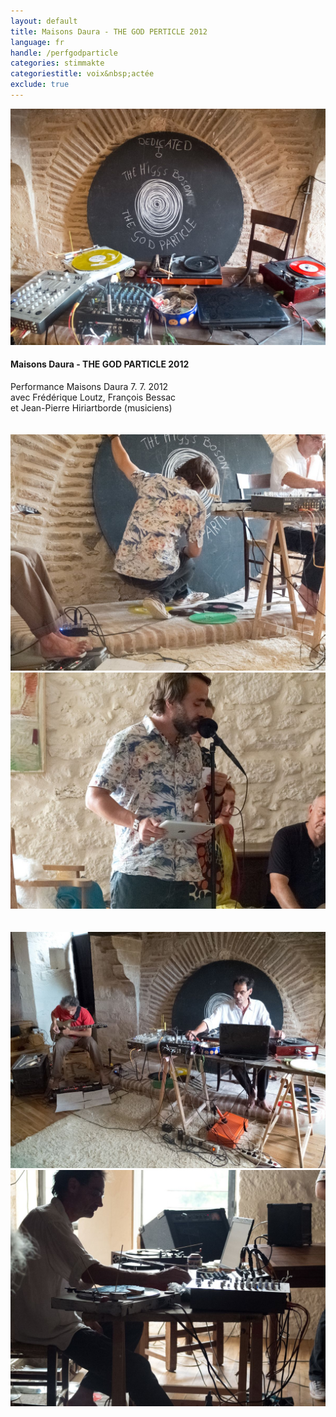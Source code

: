 ```yaml
---
layout: default
title: Maisons Daura - THE GOD PERTICLE 2012
language: fr
handle: /perfgodparticle
categories: stimmakte
categoriestitle: voix&nbsp;actée
exclude: true
---
```


<a rel="lightbox" data-lightbox="example-1" href="/images/godparticle0.jpg" title="The god particle"><img src="/images/godparticle0.jpg" alt="The god particle" class="img-left"></a>
#### Maisons Daura - THE GOD PARTICLE 2012  
  
Performance Maisons Daura 7. 7. 2012  
avec Frédérique Loutz, François Bessac  
et Jean-Pierre Hiriartborde (musiciens)  
<br style="clear:both" />
<br style="clear:both" />
<a rel="lightbox" data-lightbox="example-1" href="/images/godparticle1.jpg" title="The god particle 1"><img src="/images/godparticle1.jpg" alt="The god particle 1" class="img-left2"></a>
<a rel="lightbox" data-lightbox="example-1" href="/images/godparticle2.jpg" title="The god particle 2"><img src="/images/godparticle2.jpg" alt="The god particle 2" class="img-left2"></a>  
<br style="clear:both" />
<br style="clear:both" />
<a rel="lightbox" data-lightbox="example-1" href="/images/godparticle3.jpg" title="The god particle 3"><img src="/images/godparticle3.jpg" alt="The god particle 3" class="img-left2"></a>
<a rel="lightbox" data-lightbox="example-1" href="/images/godparticle4.jpg" title="The god particle 4"><img src="/images/godparticle4.jpg" alt="The god particle 4" class="img-left2"></a> 
<br style="clear:both" />
<br style="clear:both" />
